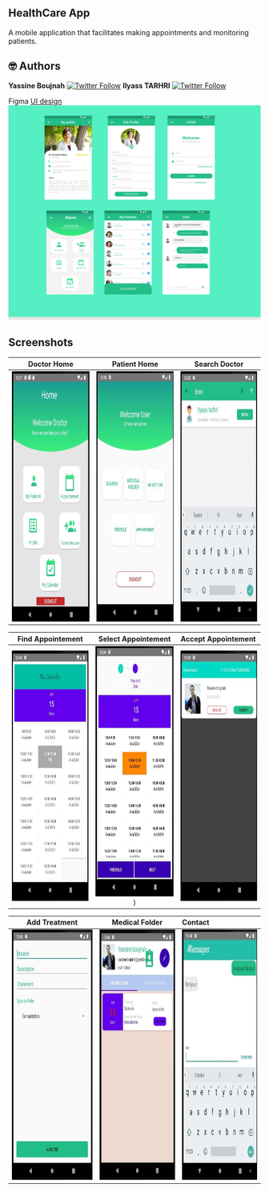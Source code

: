## HealthCare App
A mobile application that facilitates making appointments and monitoring patients.

## 🤓 Authors
**Yassine Boujnah** [![Twitter Follow](https://img.shields.io/twitter/follow/yassboujnah.svg?style=social)](https://twitter.com/yassboujnah)
**Ilyass TARHRI** [![Twitter Follow](https://img.shields.io/twitter/follow/ilyass_trh.svg?style=social)](https://twitter.com/ilyass_trh)


Figma [UI design](https://www.figma.com/file/L0xzd81wOR54JDfknXAZaR/HealthCare?node-id=0%3A1)
<img src="Screenshots/App_ui.png"/>


## Screenshots

  Doctor Home                 |    Patient Home        | Search Doctor
:-------------------------:|:-------------------------:|:-------------------------:
<img src="Screenshots/Doctor_home.jpg" height="500em" />|<img src="Screenshots/Patient_home.jpg" height="500em" />|<img src="Screenshots/Search_doctor.jpg" height="500em" />

  Find Appointement                 |    Select Appointement        | Accept Appointement
:-------------------------:|:-------------------------:|:----------------------
<img src="Screenshots/Appointment_1.jpg" height="500em" />|<img src="Screenshots/Appointment_2.jpg" height="500em" />)|<img src="Screenshots/Appointment_3.jpg" height="500em" />

  Add Treatment                |    Medical Folder        | Contact
:-------------------------:|:-------------------------:|:----------------------
<img src="Screenshots/Medical_folder_1.jpg" height="500em" />|<img src="Screenshots/Medical_folder_2.jpg" height="500em" />|<img src="Screenshots/Medical_folder_3.jpg" height="500em" />

